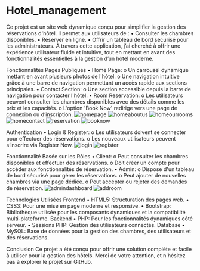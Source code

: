 # Hotel_management
Ce projet est un site web dynamique conçu pour simplifier la gestion des réservations d'hôtel. Il permet aux utilisateurs de :
•	Consulter les chambres disponibles.
•	Réserver en ligne.
•	Offrir un tableau de bord sécurisé pour les administrateurs.
À travers cette application, j’ai cherché à offrir une expérience utilisateur fluide et intuitive, tout en mettant en avant des fonctionnalités essentielles à la gestion d’un hôtel moderne.

Fonctionnalités
Pages Publiques
•	Home Page:
o	Un carrousel dynamique mettant en avant plusieurs photos de l'hôtel.
o	Une navigation intuitive grâce à une barre de navigation permettant un accès rapide aux sections principales.
•	Contact Section:
o	Une section accessible depuis la barre de navigation pour contacter l'hôtel.
•	Room Reservation:
o	Les utilisateurs peuvent consulter les chambres disponibles avec des détails comme les prix et les capacités.
o	L’option 'Book Now' redirige vers une page de connexion ou d’inscription.
![homepage](https://github.com/user-attachments/assets/e5a6b7dc-c498-4cd3-a3b9-2e165c7fe7d3)
![homeaboutus](https://github.com/user-attachments/assets/628e896d-a9db-4bc2-b01b-30267a543951)
![homeourrooms](https://github.com/user-attachments/assets/ce6edc0c-4c11-4b81-86d0-1a8faaed52b8)
![homecontact](https://github.com/user-attachments/assets/191b2e12-d905-4232-815d-1f421ab3f461)
![reservation](https://github.com/user-attachments/assets/0356225a-f58b-4cbf-8a4a-792750645118)
![booknow](https://github.com/user-attachments/assets/2c64ead1-22c3-465f-a256-64ee81305a87)

Authentication
•	Login & Register:
o	Les utilisateurs doivent se connecter pour effectuer des réservations.
o	Les nouveaux utilisateurs peuvent s’inscrire via Register Now.
![login](https://github.com/user-attachments/assets/4ff5d0a5-1d53-4150-b784-81b11d90f0e6)
![register](https://github.com/user-attachments/assets/e0d4991b-31f8-4edb-85f7-4af57edb42ba)

Fonctionnalité Basée sur les Rôles
•	Client:
o	Peut consulter les chambres disponibles et effectuer des réservations.
o	Doit créer un compte pour accéder aux fonctionnalités de réservation.
•	Admin:
o	Dispose d'un tableau de bord sécurisé pour gérer les réservations.
o	Peut ajouter de nouvelles chambres via une page dédiée.
o	Peut accepter ou rejeter des demandes de réservation.
![admindashboard](https://github.com/user-attachments/assets/447b980e-bcdd-4f49-a5ab-504db2e6cd61)
![addroom](https://github.com/user-attachments/assets/18666bda-f3d5-4ed2-ba29-d6e79fc12208)



Technologies Utilisées
Frontend
•	HTML5: Structuration des pages web.
•	CSS3: Pour une mise en page moderne et responsive.
•	Bootstrap: Bibliothèque utilisée pour les composants dynamiques et la compatibilité multi-plateforme.
Backend
•	PHP: Pour les fonctionnalités dynamiques côté serveur.
•	Sessions PHP: Gestion des utilisateurs connectés.
Database
•	MySQL: Base de données pour la gestion des chambres, des utilisateurs et des réservations.

Conclusion
Ce projet a été conçu pour offrir une solution complète et facile à utiliser pour la gestion des hôtels. Merci de votre attention, et n'hésitez pas à explorer le projet sur GitHub.

